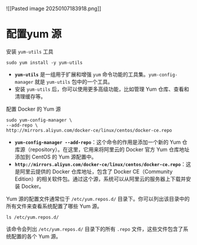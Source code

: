 

![[Pasted image 20250107183918.png]]


# 配置yum 源

安装 `yum-utils` 工具
```
sudo yum install -y yum-utils

```
- **`yum-utils`** 是一组用于扩展和增强 `yum` 命令功能的工具集。`yum-config-manager` 就是 `yum-utils` 包中的一个工具。
- 安装 `yum-utils` 后，你可以使用更多高级功能，比如管理 Yum 仓库、查看和清理缓存等。

配置 Docker 的 Yum 源
```
sudo yum-config-manager \
--add-repo \
http://mirrors.aliyun.com/docker-ce/linux/centos/docker-ce.repo

```
- **`yum-config-manager --add-repo`**：这个命令的作用是添加一个新的 Yum 仓库源（repository）。在这里，它用来将阿里云的 Docker 官方 Yum 仓库地址添加到 CentOS 的 Yum 源配置中。
- **`http://mirrors.aliyun.com/docker-ce/linux/centos/docker-ce.repo`**：这是阿里云提供的 Docker 仓库地址，包含了 Docker CE（Community Edition）的相关软件包。通过这个源，系统可以从阿里云的服务器上下载并安装 Docker。


Yum 源的配置文件通常位于 `/etc/yum.repos.d/` 目录下。你可以列出该目录中的所有文件来查看系统配置了哪些 Yum 源。
```
ls /etc/yum.repos.d/

```
该命令会列出 `/etc/yum.repos.d/` 目录下的所有 `.repo` 文件，这些文件包含了系统配置的各个 Yum 源。









